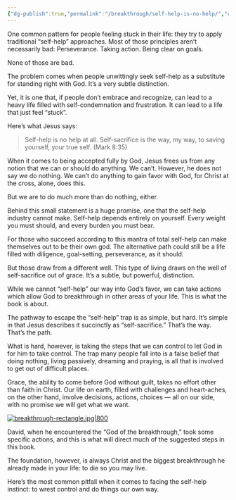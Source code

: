 ```yaml
---
{"dg-publish":true,"permalink":"/breakthrough/self-help-is-no-help/","created":"","updated":""}
---
```



One common pattern for people feeling stuck in their life: they try to apply traditional “self-help” approaches. Most of those principles aren’t necessarily bad: Perseverance. Taking action. Being clear on goals.

None of those are bad.

The problem comes when people unwittingly seek self-help as a substitute for standing right with God. It’s a very subtle distinction.

Yet, it is one that, if people don’t embrace and recognize, can lead to a heavy life filled with self-condemnation and frustration. It can lead to a life that just feel “stuck”.

Here’s what Jesus says:

> Self-help is no help at all. Self-sacrifice is the way, my way, to saving yourself, your true self. (Mark 8:35)

When it comes to being accepted fully by God, Jesus frees us from any notion that we can or should do anything. We can’t. However, he does not say we do nothing. We can’t do anything to gain favor with God, for Christ at the cross, alone, does this. 

But we are to do much more than do nothing, either.

<!--- convertful --->
<div class="convertful-210149"></div>



Behind this small statement is a huge promise, one that the self-help industry cannot make. Self-help depends entirely on yourself. Every weight you must should, and every burden you must bear.

For those who succeed according to this mantra of total self-help can make themselves out to be their own god. The alternative path could still be a life filled with diligence, goal-setting, perseverance, as it should.

But those draw from a different well. This type of living draws on the well of self-sacrifice out of grace. It’s a subtle, but powerful, distinction.

While we cannot “self-help” our way into God’s favor, we can take actions which allow God to breakthrough in other areas of your life. This is what the book is about.

The pathway to escape the “self-help” trap is as simple, but hard. It’s simple in that Jesus describes it succinctly as “self-sacrifice.” That’s the way. That’s the path.

What is hard, however, is taking the steps that we can control to let God in for him to take control. The trap many people fall into is a false belief that doing nothing, living passively, dreaming and praying, is all that is involved to get out of difficult places.

Grace, the ability to come before God without guilt, takes no effort other than faith in Christ. Our life on earth, filled with challenges and heart-aches, on the other hand, involve decisions, actions, choices — all on our side, with no promise we will get what we want.

[![breakthrough-rectangle.jpg|800](/img/user/Breakthrough/attachments/breakthrough-rectangle.jpg)](http://pix.acts2.xyz/buy-breakthrough)


David, when he encountered the “God of the breakthrough,” took some specific actions, and this is what will direct much of the suggested steps in this book.

The foundation, however, is always Christ and the biggest breakthrough he already made in your life: to die so you may live.

Here’s the most common pitfall when it comes to facing the self-help instinct: to wrest control and do things our own way.